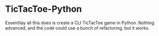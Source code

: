 # TicTacToe-Python

Essentilay all this does is create a CLI TicTacToe game in Python. Nothing advanced, and the code could use a bunch of refactoring, but it works.
